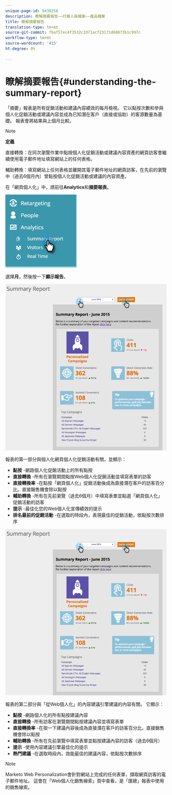 ```yaml
---
unique-page-id: 9438258
description: 瞭解摘要報告——行銷人員檔案——產品檔案
title: 瞭解摘要報告
translation-type: tm+mt
source-git-commit: fbaf57ec4f3532c2d71acf23171d60873b1c997c
workflow-type: tm+mt
source-wordcount: '415'
ht-degree: 0%

---
```



# 瞭解摘要報告{#understanding-the-summary-report}

「摘要」報表是所有促銷活動和建議內容績效的每月檢視。 它以點按次數和參與個人化促銷活動或建議內容並成為已知潛在客戶（直接或協助）的客源數量為基礎。 報表會將結果與上個月比較。

>[!NOTE]
>
>**定義**
>
>直接轉換：在同次瀏覽作業中點按個人化促銷活動或建議內容資產的網頁訪客會繼續使用電子郵件地址填寫網站上的任何表格。
>
>輔助轉換：填寫網站上任何表格並離開其電子郵件地址的網頁訪客，在先前的瀏覽中（過去6個月內）曾點按個人化促銷活動或建議的內容資產。

在「網頁個人化」中，請前往&#x200B;**Analytics**&#x200B;和&#x200B;**摘要報表**。

![](assets/image2016-4-6-10-3a15-3a58.png)

選擇&#x200B;**月**，然後按一下&#x200B;**顯示報告**。

![](assets/2.png)

報表的第一部分與個人化網頁個人化促銷活動有關，並顯示：

* **點按** -網路個人化促銷活動上的所有點按
* **直接轉換** -所有在瀏覽期間點按Web個人化促銷活動並填寫表單的訪客
* **直接轉換率** -在點按「網頁個人化」促銷活動後成為直接潛在客戶的訪客百分比。直接銷售機會除以點按
* **輔助轉換** -所有在先前瀏覽（過去6個月）中填寫表單並點選「網頁個人化」促銷活動的訪客
* **提示** -最佳化您的Web個人化宣傳績效的提示
* **排名最前的促銷活動** -在選取的時段內，表現最佳的促銷活動，依點按次數排序

![](assets/3.png)

報表的第二部分與「從Web個人化」的內容建議引擎建議的內容有關。 它顯示：

* **點按** -網路個人化的所有點按建議內容
* **直接轉換** -所有訪客在瀏覽期間點按建議內容並填寫表單
* **直接轉換率** -在按一下建議內容後成為直接潛在客戶的訪客百分比。直接銷售機會除以點按
* **輔助轉換** -所有在先前瀏覽中填寫表單並點按建議內容的訪客（過去6個月）
* **提示** -使用內容建議引擎最佳化的提示
* **熱門建議** -在選取時段內，效能最佳的建議內容，依點按次數排序

>[!NOTE]
>
>Marketo Web Personalization會針對網站上完成的任何表單，擷取網頁訪客的電子郵件地址。 這會在「Web個人化銷售線索」頁中查看，是「匯總」報表中使用的銷售線索。
